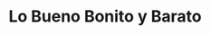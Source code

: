 ---
title: "Lo Bueno Bonito y Barato"
url: /pereira/lo-bueno-bonito-y-barato/
shop: tienda de variedades
---